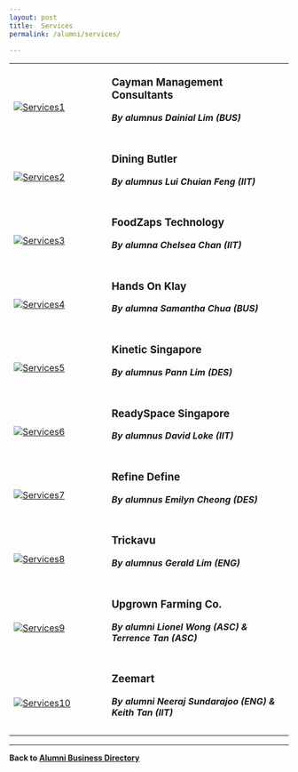 ```yaml
---
layout: post
title:  Services
permalink: /alumni/services/

---
```


<div>
    <table>
        <tr>
            <td style="width:35%"><br>
                <a href="https://www.caymangh.com/">
                <image src="{{site.baseurl}}/images/MerchantServices-CaymanManagementConsultants.jpg" style="display:block;margin-left:auto;margin-right:auto;" alt="Services1">                                       </image>
                </a>
            </td>
            <td style="width:65%"><br>
                <h3 style="margin-top:0%">Cayman Management Consultants</h3>
                <h5 style="margin-top:0%"><i>By alumnus Dainial Lim (BUS)</i></h5>
            </td>
         </tr>
        <tr>
            <td style="width:35%"><br>
                <a href="https://sg.diningbutler.com/">
                <image src="{{site.baseurl}}/images/MerchantServices-DiningButler.jpg" style="display:block;margin-left:auto;margin-right:auto;" alt="Services2">                          </image>
                </a>
            </td>
            <td style="width:65%"><br>
                <h3 style="margin-top:0%">Dining Butler</h3>
                <h5 style="margin-top:0%"><i>By alumnus Lui Chuian Feng (IIT)</i></h5>
            </td>
         </tr>
        <tr>
            <td style="width:35%"><br>
                <a href="https://www.foodzaps.com/">
                <image src="{{site.baseurl}}/images/MerchantServices-FoodZapsTechnology.png" style="display:block;margin-left:auto;margin-right:auto;" alt="Services3">                                       </image>
                </a>
            </td>
            <td style="width:65%"><br>
                <h3 style="margin-top:0%">FoodZaps Technology</h3>
                <h5 style="margin-top:0%"><i>By alumna Chelsea Chan (IIT)</i></h5>
            </td>
         </tr>
        <tr>
            <td style="width:35%"><br>
                <a href="https://handsonklay.com/">
                <image src="{{site.baseurl}}/images/MerchantServices-HandsOnKlay.jpg" style="display:block;margin-left:auto;margin-right:auto;" alt="Services4">                                       </image>
                </a>
            </td>
            <td style="width:65%"><br>
                <h3 style="margin-top:0%">Hands On Klay</h3>
                <h5 style="margin-top:0%"><i>By alumna Samantha Chua (BUS)</i></h5>
            </td>
         </tr>
        <tr>
            <td style="width:35%"><br>
                <a href="http://www.kinetic.com.sg/main.html">
                <image src="{{site.baseurl}}/images/MerchantServices-KineticSingapore.PNG" style="display:block;margin-left:auto;margin-right:auto;" alt="Services5">                                       </image>
                </a>
            </td>
            <td style="width:65%"><br>
                <h3 style="margin-top:0%">Kinetic Singapore</h3>
                <h5 style="margin-top:0%"><i>By alumnus Pann Lim (DES)</i></h5>
            </td>
         </tr>
        <tr>
            <td style="width:35%"><br>
                <a href="https://readyspace.com.sg/">
                <image src="{{site.baseurl}}/images/MerchantServices-ReadySpace.jpg" style="display:block;margin-left:auto;margin-right:auto;" alt="Services6">                                       </image>
                </a>
            </td>
            <td style="width:65%"><br>
                <h3 style="margin-top:0%">ReadySpace Singapore</h3>
                <h5 style="margin-top:0%"><i>By alumnus David Loke (IIT)</i></h5>
            </td>
         </tr>
        <tr>
            <td style="width:35%"><br>
                <a href="https://refinedefine.com">
                <image src="{{site.baseurl}}/images/MerchantServices-RefineDefine.png" style="display:block;margin-left:auto;margin-right:auto;" alt="Services7">                                       </image>
                </a>
            </td>
            <td style="width:65%"><br>
                <h3 style="margin-top:0%">Refine Define</h3>
                <h5 style="margin-top:0%"><i>By alumnus Emilyn Cheong (DES)</i></h5>
            </td>
         </tr>
        <tr>
            <td style="width:35%"><br>
                <a href="https://trickavu.com.sg/">
                <image src="{{site.baseurl}}/images/MerchantServices-Trickavu.jpg" style="display:block;margin-left:auto;margin-right:auto;" alt="Services8">                                       </image>
                </a>
            </td>
            <td style="width:65%"><br>
                <h3 style="margin-top:0%">Trickavu</h3>
                <h5 style="margin-top:0%"><i>By alumnus Gerald Lim (ENG)</i></h5>
            </td>
         </tr>
        <tr>
            <td style="width:35%"><br>
                <a href="https://upgrownfarming.co/">
                <image src="{{site.baseurl}}/images/MerchantServices-UpgrownFarmingCo.jpg" style="display:block;margin-left:auto;margin-right:auto;" alt="Services9">                                       </image>
                </a>
            </td>
            <td style="width:65%"><br>
                <h3 style="margin-top:0%">Upgrown Farming Co.</h3>
                <h5 style="margin-top:0%"><i>By alumni Lionel Wong (ASC) & Terrence Tan (ASC)</i></h5>
            </td>
         </tr>
        <tr>
            <td style="width:35%"><br>
                <a href="https://www.zeemart.asia/">
                <image src="{{site.baseurl}}/images/MerchantServices-Zeemart.jpg" style="display:block;margin-left:auto;margin-right:auto;" alt="Services10">                                       </image>
                </a>
            </td>
            <td style="width:65%"><br>
                <h3 style="margin-top:0%">Zeemart</h3>
                <h5 style="margin-top:0%"><i>By alumni Neeraj Sundarajoo (ENG) & Keith Tan (IIT)</i></h5>
            </td>
         </tr>
    </table>
</div>

---
**Back to [Alumni Business Directory](/be-connected/alumni-business-directory/)**
